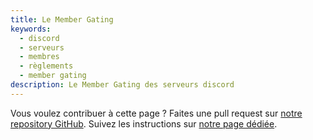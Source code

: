 ```yaml
---
title: Le Member Gating
keywords:
  - discord
  - serveurs
  - membres
  - règlements
  - member gating
description: Le Member Gating des serveurs discord
---
```

Vous voulez contribuer à cette page ? Faites une pull request sur [notre repository GitHub](https://github.com/discordfr/wiki). Suivez les instructions sur [notre page dédiée](https://discord.fr/wiki/contribuer/).